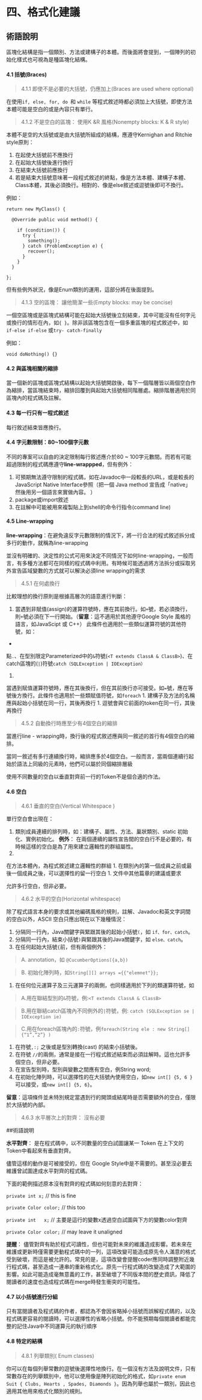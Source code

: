 # 四、格式化建議





## 術語說明

區塊化結構是指一個類別、方法或建構子的本體。而後面將會提到，一個陣列的初始化樣式也可視為是種區塊化結構。

#### **4.1 括號(Braces)**

>4.1.1 即使不是必要的大括號，仍應加上(Braces are used where optional)

在使用```if, else, for, do ```和 ```while``` 等程式敘述時都必須加上大括號，即使方法本體可能是空白的或是內容只有單行。

>4.1.2 不是空白的區塊： 使用K &R 風格(Nonempty blocks: K & R style)

本體不是空的大括號或是由大括號所組成的結構，應遵守Kernighan and Ritchie style原則：

1. 在起使大括號前不應換行
1. 在起始大括號後進行換行
1. 在結束大括號前應換行
1. 若是結束大括號意味著一段程式敘述的終點，像是方法本體、建構子本體、Class本體，其後必須換行。相對的、像是else敘述或逗號後即可不換行。

例如：

    return new MyClass() {

      @Override public void method() {
  
        if (condition()) {
          try {
            something();
          } catch (ProblemException e) {
            recover();
          }
        }
      }

    };

但有些例外狀況，像是Enum類別的運用，這部分將在後面提到。

>4.1.3 空的區塊： 讓他簡潔一些(Empty blocks: may be concise)

一個空區塊或是區塊式結構可能在起始大括號後立刻結束，其中可能沒有任何字元或換行的情形在內，如```{ }```。除非該區塊包含在一個多重區塊的程式敘述中，如```if-else if-else``` 或```try- catch-finally```

例如：

```void doNothing() {}```

#### **4.2 與區塊相關的縮排**

當一個新的區塊或區塊式結構以起始大括號開啟後，每下一個階層皆以兩個空白作為縮排，當區塊結束時，縮排回覆到與起始大括號相同階層處。縮排階層適用於同區塊內的程式碼及註解。

#### **4.3 每一行只有一程式敘述**

每行敘述結束皆應換行。

#### **4.4 字元數限制：80~100個字元數**

不同的專案可以自由的決定限制每行敘述應介於80 ~ 100字元數間。而若有可能超過限制的程式碼應遵守**line-wrappped**，但有例外：

1. 可預期無法遵守限制的程式碼，如在Javadoc中一段較長的URL，或是較長的JavaScript Native Interface參照（把一個 Java method 宣告成「native」然後用另一個語言來實做內容。
）
1. package或import敘述
1. 在註解中可能被用來複製貼上到shell的命令行指令(command line)

#### **4.5 Line-wrapping**


**line-wrapping**：在避免違反字元數限制的情況下，將一行合法的程式敘述拆分成多行的動作，就稱為line-wrapping

並沒有明確的、決定性的公式可用來決定不同情況下如何line-wrapping，一般而言，有多種方法都可在同樣的程式碼中利用。有時候可能透過將方法拆分或採取另外宣告區域變數的方式就可以解決必須line wrapping的需求

>4.5.1 在何處換行

比較理想的換行原則是根據高層次的語意進行判斷：

1. 當遇到非賦值(assign)的運算符號時，應在其前換行。如```+```號，若必須換行，則```+```號必須在下一行開始。（**留意**：這不適用於其他遵守Google Style 風格的語言，如JavaScipt 或 C++）
此條件也適用於一些類似運算符號的其他符號，如： 

 * 
點```.```、在型別限定Parameterized中的```&```符號(```<T extends ClassA & ClassB>```)、在catch區塊的(```|```)符號```catch（SQLException | IOException）```

1. 
當遇到賦值運算符號時，應在其後換行，但在其前換行亦可接受。如```=```號，應在等號後方換行。此條件也適用於一些類賦值符號，如```foreach```
1. 
建構子及方法的名稱應與起始小括號在同一行，其後再換行
1. 
逗號會與它前面的token在同一行，其後再換行

>4.5.2 自動換行時應至少有4個空白的縮排

當進行line - wrapping時，換行後的程式敘述應與同一敘述的首行有4個空白的縮排。

當同一敘述有多行連續換行時，縮排應多於4個空白。一般而言，當兩個連續行起始於語法上同級的元素時，他們可以屬於同個縮排層級

使用不同數量的空白以垂直對齊前一行的Token不是個合適的作法。

#### **4.6 空白**

>4.6.1 垂直的空白(Vertical Whitespace )

單行空白會出現在：

1. 類別成員連續的排列時，如：建構子、屬性、方法、巢狀類別、static 初始化、實例初始化。
**例外**： 在兩個連續的屬性宣告間的空白行不是必要的，有時候這樣的空白是為了用來建立邏輯性的群組屬性。
1. 
在方法本體內，為程式敘述建立邏輯性的群組
1. 
在類別內的第一個成員之前或最後一個成員之後，可以選擇性的留一行空白
1. 
文件中其他篇章的建議或要求

允許多行空白，但非必要。

>4.6.2 水平的空白(Horizontal whitespace)

除了程式語言本身的要求或其他編碼風格的規則，註解、Javadoc和英文字詞間的空白以外，ASCII 空白只應出現在以下幾種情況：

1. 分隔同一行內，Java關鍵字與緊跟其後的起始小括號```(```，如
```if、for、catch```。
1. 分隔同一行內，結束小括號```)```與緊跟其後的Java關鍵字，如
```else、catch```。
1. 在任何起始大括號```{```前，但有兩個例外：
 >A. annotation，如 ```@CucumberOptions({a,b})``` 

 >B. 初始化陣列時，如```String[][] arrays ={{"elemnet"}};```

1. 在任何位元運算子及三元運算子的兩側，也同樣適用於下列的類運算符號，如

  >A.用在聯結型別的```&```符號，例:```<T extends ClassA & ClassB>```
  
  >B.用在聯結catch區塊內不同例外的```|```符號，例: 
  >```catch (SQLException se | IOException ie)```
  
  >C.用在foreach區塊內的```:```符號，例```foreach(String ele : new String[] {“1”,”2”} )```
  
1. 在符號```,:;``` 之後或是型別轉換(cast) 的結束小括號後。
2. 在符號 ```//```的兩側，通常是接在一行程式敘述結束而必須註解時。這也允許多個空白，但非必要。
3. 在宣告型別時，型別與變數之間應有空白，例String word;
4. 在初始化陣列時，可以選擇性的在大括號內使用空白，如```new int[] {5, 6 }``` 可以接受，或```new int[] {5, 6}```。

 **留意**：這項條件並未特別規定當遇到行的開頭或結尾時是否需要額外的空白，僅限於大括號的內部。

>4.6.3 水平層次上的對齊： 沒有必要


##術語說明

**水平對齊**： 是在程式碼中，以不同數量的空白試圖讓某一 Token 在上下文的 Token中看起來有垂直對齊。

儘管這樣的動作是可被接受的，但在 Google Style中是不需要的。甚至沒必要去維護曾試圖達成水平對齊的程式碼。

下面的範例描述原本沒有對齊的程式碼如何刻意的去對齊：

 
```private int x;``` // this is fine

```private Color color;``` // this too

```private int   x;```     // 主要是這行的變數x透過空白試圖與下方的變數color對齊

```private Color color;```  // may leave it unaligned


**提醒**： 儘管對齊有助於程式可讀性，但也可能對未來的維護造成影響。若未來在維護或更新時僅需要更動程式碼中的一列，這項改變可能造成原先令人滿意的格式受到破壞，而這是被允許的。常見的是，這項改變會提醒coder應同時調整附近幾行程式碼，甚至造成一連串的重新格式化。原先一行程式碼的改變造成了大範圍的影響。如此可能造成毫無意義的工作，甚至破壞了不同版本間的歷史資訊，降低了閱讀者的速度也造成程式碼在merge時發生衝突的可能性。

#### **4.7 以小括號進行分組**

只有當閱讀者及程式碼的作者，都認為不會因省略掉小括號而誤解程式碼的，以及程式碼更容易的閱讀時，可以選擇性的省略小括號。你不能預期每個閱讀者都能完整的記住Java中不同運算元的執行順序

#### **4.8 特定的結構**

>4.8.1 列舉類別( Enum classes)

你可以在每個列舉常數的逗號後選擇性地換行。在一個沒有方法及說明文件，只有常數存在的列舉類別中，他可以使用像是陣列初始化的格式，如```private enum Suit { Clubs, Hearts , Spades, Diamonds }```。因為列舉也屬於一類別，因此也適用其他用來格式化類別的規則。










